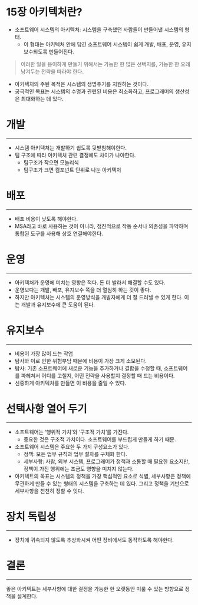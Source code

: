 # 15장 아키텍처란?

- 소프트웨어 시스템의 아키텍처: 시스템을 구축했던 사람들이 만들어낸 시스템의 형태.
    - 이 형태는 아키텍처 안에 담긴 소프트웨어 시스템이 쉽게 개발, 배포, 운영, 유지보수되도록 만들어진다.

> 이러한 일을 용이하게 만들기 위해서는 가능한 한 많은 선택지를, 가능한 한 오래 남겨두는 전략을 따라야 한다.
> 
- 아키텍처의 주된 목적은 시스템의 생명주기를 지원하는 것이다.
- 궁극적인 목표는 시스템의 수명과 관련된 비용은 최소화하고, 프로그래머의 생산성은 최대화하는 데 있다.

# 개발

---

- 시스템 아키텍처는 개발하기 쉽도록 뒷받침해야한다.
- 팀 구조에 따라 아키텍처 관련 결정에도 차이가 나야한다.
    - 팀구조가 작으면 모놀리식
    - 팀구조가 크면 컴포넌트 단위로 나눈 아키텍처

# 배포

---

- 배포 비용이 낮도록 해야한다.
- MSA라고 바로 사용하는 것이 아니라, 점진적으로 작동 순서나 의존성을 파악하며 통합된 도구를 사용해 상호 연결해야한다.

# 운영

---

- 아키텍처가 운영에 미치는 영향은 적다. 돈 더 발라서 해결할 수도 있다.
- 운영보다는 개발, 배포, 유지보수 쪽을 더 열심히 하는 것이 좋다.
- 하지만 아키텍처는 시스템의 운영방식을 개발자에게 더 잘 드러낼 수 있게 한다. 이는 개발과 유지보수에 큰 도움이 된다.

# 유지보수

---

- 비용이 가장 많이 드는 작업
- 탐사와 이로 인한 위험부담 때문에 비용이 가장 크게 소모된다.
- 탐사: 기존 소프트웨어에 새로운 기능을 추가하거나 결함을 수정할 때, 소프트웨어를 파헤쳐서 어디를 고칠지, 어떤 전략을 사용할지 결정할 때 드는 비용이다.
- 신중하게 아키텍처를 만들면 이 비용을 줄일 수 있다.

# 선택사항 열어 두기

---

- 소프트웨어는 ‘행위적 가치’와 ‘구조적 가치’를 가진다.
    - 중요한 것은 구조적 가치이다. 소프트웨어를 부드럽게 만들게 하기 때문.
- 소프트웨어 시스템은 주요한 두 가지 구성요소가 있다.
    - 정책: 모든 업무 규칙과 업무 절차를 구체화 한다.
    - 세부사항: 사람, 외부 시스템, 프로그래머가 정책과 소통할 때 필요한 요소지만, 정책이 가진 행위에는 조금도 영향을 미치지 않는다.
- 아키텍트의 목표는 시스템의 정책을 가장 핵심적인 요소로 식별, 세부사항은 정책에 무관하게 만들 수 있는 형태의 시스템을 구축하는 데 있다. 그리고 정책을 기반으로 세부사항을 천천히 정할 수 잇다.

# 장치 독립성

---

- 장치에 귀속되지 않도록 추상화시켜 어떤 장비에서도 동작하도록 해야한다.

# 결론

---

좋은 아키텍트는 세부사항에 대한 결정을 가능한 한 오랫동안 미룰 수 있는 방향으로 정책을 설계한다.
